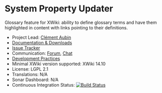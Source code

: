 # System Property Updater

Glossary feature for XWiki: ability to define glossary terms and have them highlighted in content with links pointing to their definitions.

* Project Lead: [Clément Aubin](https://www.xwiki.org/xwiki/bin/view/XWiki/caubin)
* [Documentation & Downloads](https://extensions.xwiki.org/)
* [Issue Tracker](https://jira.xwiki.org/browse/SYSPROP)
* Communication: [Forum](https://dev.xwiki.org/xwiki/bin/view/Community/Discuss), [Chat](https://dev.xwiki.org/xwiki/bin/view/Community/Chat)
* [Development Practices](https://dev.xwiki.org)
* Minimal XWiki version supported: XWiki 14.10
* License: LGPL 2.1
* Translations: N/A
* Sonar Dashboard: N/A
* Continuous Integration Status: [![Build Status](https://ci.xwiki.org/buildStatus/icon?job=XWiki%20Contrib/system-properties-updater/main)](https://ci.xwiki.org/view/Contrib/job/XWiki%20Contrib/job/system-properties-updater/job/main/)

